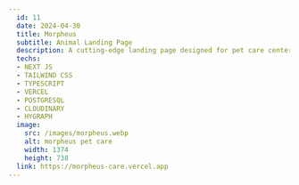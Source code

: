 ```yaml
---
  id: 11
  date: 2024-04-30
  title: Morpheus
  subtitle: Animal Landing Page
  description: A cutting-edge landing page designed for pet care centers. Built with Next JS and Hygraph, this sleek and modern design will impress pet lovers in the industry.
  techs: 
  - NEXT JS
  - TAILWIND CSS
  - TYPESCRIPT
  - VERCEL
  - POSTGRESQL
  - CLOUDINARY
  - HYGRAPH
  image:
    src: /images/morpheus.webp
    alt: morpheus pet care
    width: 1374
    height: 738
  link: https://morpheus-care.vercel.app
---
```


